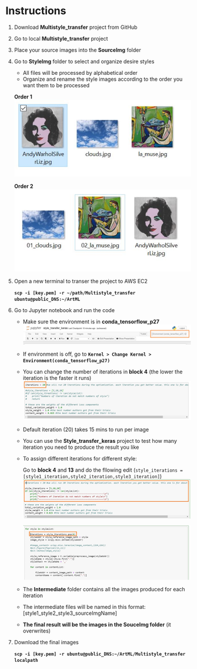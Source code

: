 # Instructions
1. Download **Multistyle_transfer** project from GitHub

2. Go to local **Multistyle_transfer** project

3. Place your source images into the **SourceImg** folder

4. Go to **StyleImg** folder to select and organize desire styles

   * All files will be processed by alphabetical order
   * Organize and rename the style images according to the order you want them to be processed
  
   **Order 1**
   ![alt text](https://github.com/frank113/art-ml-project1/blob/master/Multistyle_transfer/Reference/Order1.JPG)
   
   
   **Order 2**
   ![alt text](https://github.com/frank113/art-ml-project1/blob/master/Multistyle_transfer/Reference/Order2.JPG)
   
   
 5. Open a new terminal to transer the project to AWS EC2
 
    **`scp -i [key.pem] -r ~/path/Multistyle_transfer ubuntu@public_DNS:~/ArtML`**
 
 6. Go to Jupyter notebook and run the code
    
    * Make sure the environment is in **conda_tensorflow_p27**
    ![alt text](https://github.com/frank113/art-ml-project1/blob/master/Multistyle_transfer/Reference/Env.JPG)
    
    * If environment is off, go to **`Kernel > Change Kernel > Environment(conda_tensorflow_p27)`**
 
    
    
    * You can change the number of iterations in **block 4** (the lower the iteration is the faster it runs)
    ![alt text](https://github.com/frank113/art-ml-project1/blob/master/Multistyle_transfer/Reference/Block4.JPG)
    
    
    * Default iteration (20) takes 15 mins to run per image
    
    * You can use the **Style_transfer_keras** project to test how many iteration you need to produce the result you like 
    
    * To assign different iterations for different style:
      
      Go to **block 4** and **13** and do the fllowing edit (`style_iterations = [style1_iteration,style2_iteration,style3_iteration]`)
      ![alt text](https://github.com/frank113/art-ml-project1/blob/master/Multistyle_transfer/Reference/StyleIter1.JPG)
      
      
      ![alt text](https://github.com/frank113/art-ml-project1/blob/master/Multistyle_transfer/Reference/StyleIter2.JPG)
      
      
    
    * The **Intermediate** folder contains all the images produced for each iteration
    
    * The intermediate files will be named in this format: [style1_style2_style3_sourceImgName]
    
    * **The final result will be the images in the SouceImg folder** (it overwrites)
    
 7. Download the final images
 
    **`scp -i [key.pem] -r ubuntu@public_DNS:~/ArtML/Multistyle_transfer localpath`**
 
